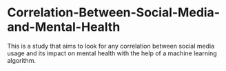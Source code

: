 # Correlation-Between-Social-Media-and-Mental-Health
This is a study that aims to look for any correlation between social media usage and its impact on mental health with the help of a machine learning algorithm. 
